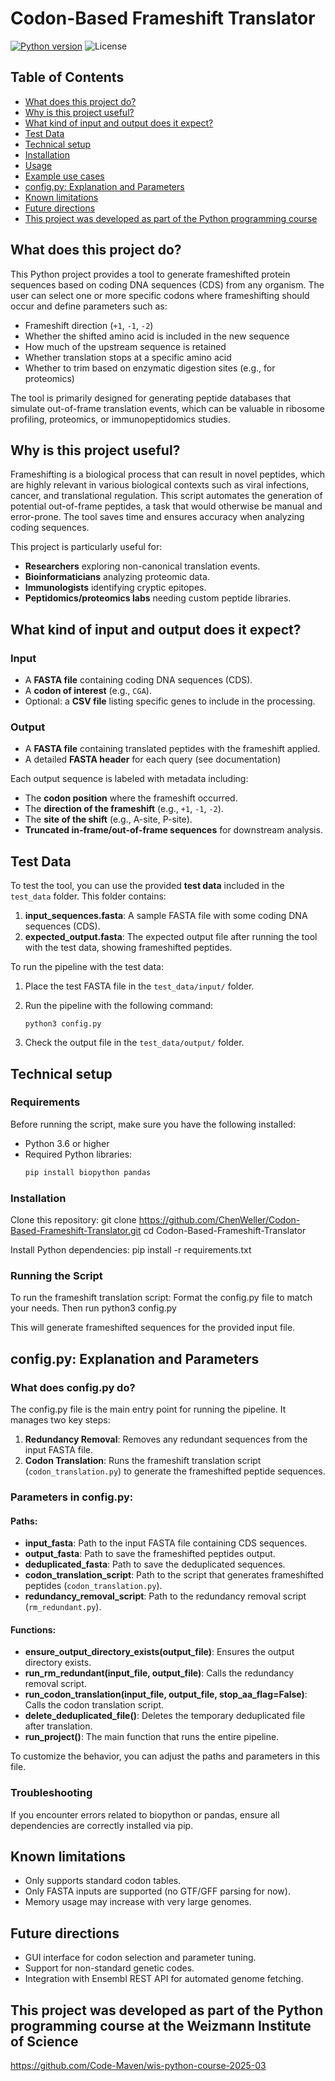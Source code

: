 # Codon-Based Frameshift Translator

[![Python version](https://img.shields.io/badge/python-3.6+-blue.svg)](https://www.python.org/)
![License](https://img.shields.io/badge/license-MIT-green.svg)

## Table of Contents
- [What does this project do?](#what-does-this-project-do)
- [Why is this project useful?](#why-is-this-project-useful)
- [What kind of input and output does it expect?](#what-kind-of-input-and-output-does-it-expect)
- [Test Data](#test-data)
- [Technical setup](#technical-setup)
- [Installation](#installation)
- [Usage](#usage)
- [Example use cases](#example-use-cases)
- [config.py: Explanation and Parameters](#configpy-explanation-and-parameters)
- [Known limitations](#known-limitations)
- [Future directions](#future-directions)
- [This project was developed as part of the Python programming course](#this-project-was-developed-as-part-of-the-python-programming-course)

## What does this project do?

This Python project provides a tool to generate frameshifted protein sequences based on coding DNA sequences (CDS) from any organism. The user can select one or more specific codons where frameshifting should occur and define parameters such as:

- Frameshift direction (`+1`, `-1`, `-2`)
- Whether the shifted amino acid is included in the new sequence
- How much of the upstream sequence is retained
- Whether translation stops at a specific amino acid
- Whether to trim based on enzymatic digestion sites (e.g., for proteomics)

The tool is primarily designed for generating peptide databases that simulate out-of-frame translation events, which can be valuable in ribosome profiling, proteomics, or immunopeptidomics studies.

## Why is this project useful?

Frameshifting is a biological process that can result in novel peptides, which are highly relevant in various biological contexts such as viral infections, cancer, and translational regulation. This script automates the generation of potential out-of-frame peptides, a task that would otherwise be manual and error-prone. The tool saves time and ensures accuracy when analyzing coding sequences.

This project is particularly useful for:
- **Researchers** exploring non-canonical translation events.
- **Bioinformaticians** analyzing proteomic data.
- **Immunologists** identifying cryptic epitopes.
- **Peptidomics/proteomics labs** needing custom peptide libraries.

## What kind of input and output does it expect?

### Input
- A **FASTA file** containing coding DNA sequences (CDS).
- A **codon of interest** (e.g., `CGA`).
- Optional: a **CSV file** listing specific genes to include in the processing.

### Output
- A **FASTA file** containing translated peptides with the frameshift applied.
- A detailed **FASTA header** for each query (see documentation)

Each output sequence is labeled with metadata including:
- The **codon position** where the frameshift occurred.
- The **direction of the frameshift** (e.g., `+1`, `-1`, `-2`).
- The **site of the shift** (e.g., A-site, P-site).
- **Truncated in-frame/out-of-frame sequences** for downstream analysis.

## Test Data

To test the tool, you can use the provided **test data** included in the `test_data` folder. This folder contains:
1. **input_sequences.fasta**: A sample FASTA file with some coding DNA sequences (CDS).
2. **expected_output.fasta**: The expected output file after running the tool with the test data, showing frameshifted peptides.

To run the pipeline with the test data:
1. Place the test FASTA file in the `test_data/input/` folder.
2. Run the pipeline with the following command:

    ```plaintext
    python3 config.py
    ```

3. Check the output file in the `test_data/output/` folder.

## Technical setup

### Requirements
Before running the script, make sure you have the following installed:

- Python 3.6 or higher
- Required Python libraries:
  ```bash
  pip install biopython pandas


### Installation
Clone this repository:
git clone https://github.com/ChenWeller/Codon-Based-Frameshift-Translator.git
cd Codon-Based-Frameshift-Translator

Install Python dependencies:
pip install -r requirements.txt

### Running the Script
To run the frameshift translation script:
Format the config.py file to match your needs.
Then run python3 config.py

This will generate frameshifted sequences for the provided input file.

## config.py: Explanation and Parameters

### What does config.py do?
The config.py file is the main entry point for running the pipeline. It manages two key steps:

1. **Redundancy Removal**: Removes any redundant sequences from the input FASTA file.
2. **Codon Translation**: Runs the frameshift translation script (`codon_translation.py`) to generate the frameshifted peptide sequences.

### Parameters in config.py:

#### Paths:
- **input_fasta**: Path to the input FASTA file containing CDS sequences.
- **output_fasta**: Path to save the frameshifted peptides output.
- **deduplicated_fasta**: Path to save the deduplicated sequences.
- **codon_translation_script**: Path to the script that generates frameshifted peptides (`codon_translation.py`).
- **redundancy_removal_script**: Path to the redundancy removal script (`rm_redundant.py`).

#### Functions:
- **ensure_output_directory_exists(output_file)**: Ensures the output directory exists.
- **run_rm_redundant(input_file, output_file)**: Calls the redundancy removal script.
- **run_codon_translation(input_file, output_file, stop_aa_flag=False)**: Calls the codon translation script.
- **delete_deduplicated_file()**: Deletes the temporary deduplicated file after translation.
- **run_project()**: The main function that runs the entire pipeline.

To customize the behavior, you can adjust the paths and parameters in this file.

### Troubleshooting

If you encounter errors related to biopython or pandas, ensure all dependencies are correctly installed via pip.

## Known limitations
- Only supports standard codon tables.
- Only FASTA inputs are supported (no GTF/GFF parsing for now).
- Memory usage may increase with very large genomes.

## Future directions
- GUI interface for codon selection and parameter tuning.
- Support for non-standard genetic codes.
- Integration with Ensembl REST API for automated genome fetching.


## This project was developed as part of the Python programming course at the Weizmann Institute of Science  
https://github.com/Code-Maven/wis-python-course-2025-03
